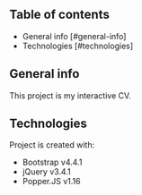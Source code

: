 ## Table of contents
* General info [#general-info]
* Technologies [#technologies]

## General info
This project is my interactive CV.

## Technologies
Project is created with:
* Bootstrap v4.4.1
* jQuery v3.4.1
* Popper.JS v1.16